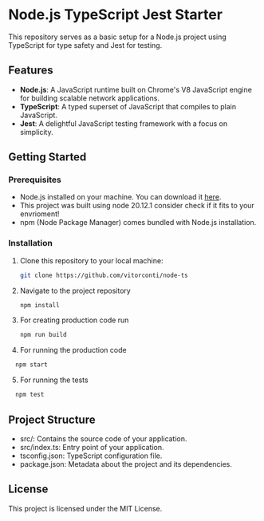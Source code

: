 # Node.js TypeScript Jest Starter

This repository serves as a basic setup for a Node.js project using TypeScript for type safety and Jest for testing.

## Features

- **Node.js**: A JavaScript runtime built on Chrome's V8 JavaScript engine for building scalable network applications.
- **TypeScript**: A typed superset of JavaScript that compiles to plain JavaScript.
- **Jest**: A delightful JavaScript testing framework with a focus on simplicity.

## Getting Started

### Prerequisites

- Node.js installed on your machine. You can download it [here](https://nodejs.org/).
- This project was built using node 20.12.1 consider check if it fits to your envrioment!
- npm (Node Package Manager) comes bundled with Node.js installation.

### Installation

1. Clone this repository to your local machine:

   ```bash
   git clone https://github.com/vitorconti/node-ts
   ```

2. Navigate to the project repository

   ```bash
   npm install
   ```

3. For creating production code run
   ```bash
   npm run build
   ```
4. For running the production code

```bash
  npm start
```

5. For running the tests

```bash
  npm test
```

## Project Structure

- src/: Contains the source code of your application.
- src/index.ts: Entry point of your application.
- tsconfig.json: TypeScript configuration file.
- package.json: Metadata about the project and its dependencies.

## License

This project is licensed under the MIT License.
